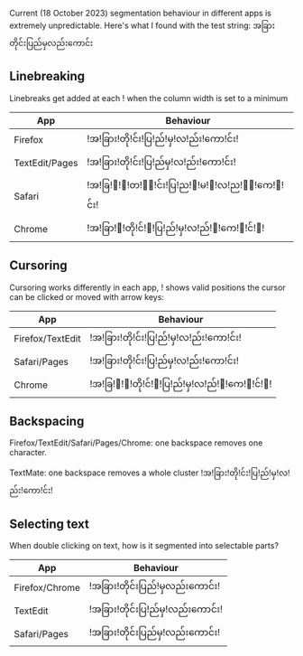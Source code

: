 Current (18 October 2023) segmentation behaviour in different apps is extremely unpredictable. Here's what I found with the test string: အခြားတိုင်းပြည်မှလည်းကောင်း 

## Linebreaking ##
Linebreaks get added at each ! when the column width is set to a minimum

| App                   | Behaviour                                                                 |
|----------------|-------------------------------------------------|
| Firefox               | !အ!ခြား!တို!င်း!ပြ!ည်!မှ!လ!ည်း!ကော!င်း!                        |
| TextEdit/Pages | !အ!ခြား!တို!င်း!ပြ!ည်မှ!လ!ည်း!ကော!င်း!                          |
| Safari                | !အ!ခြ!ာ!း!တ!ို!င်း!ပြ!ည!်!မ!ှ!လ!ည!်း!ကေ!ာ!င်း! |
| Chrome            | !အ!ခြာ!း!တို!င်!း!ပြ!ည်!မှ!လ!ည်!း!ကေ!ာ!င်!း!        |

## Cursoring ##
Cursoring works differently in each app, ! shows valid positions the cursor can be clicked or moved with arrow keys:

| App                       | Behaviour                                                             |
|------------------|-----------------------------------------------|
| Firefox/TextEdit   | !အ!ခြား!တို!င်း!ပြ!ည်!မှ!လ!ည်း!ကော!င်း!                     |
| Safari/Pages        | !အ!ခြား!တို!င်း!ပြ!ည်မှ!လ!ည်း!ကော!င်း!                      |
| Chrome                | !အ!ခြ!ာ!း!တို!င်!း!ပြ!ည်!မှ!လ!ည်!း!ကေ!ာ!င်!း! |

## Backspacing ##
Firefox/TextEdit/Safari/Pages/Chrome: one backspace removes one character.

TextMate: one backspace removes a whole cluster !အ!ခြား!တို!င်း!ပြ!ည်!မှ!လ!ည်း!ကော!င်း! 

## Selecting text ##
When double clicking on text, how is it segmented into selectable parts?

| App                    | Behaviour                                      |
|-----------------|---------------------------------|
| Firefox/Chrome | !အခြား!တိုင်းပြည်!မှလည်းကောင်း!       |
| TextEdit             | !အခြား!တိုင်းပြ!ည်မှ!လည်းကောင်း!      |
| Safari/Pages      | !အခြား!တိုင်းပြည်မှ!လည်းကောင်း!      |


